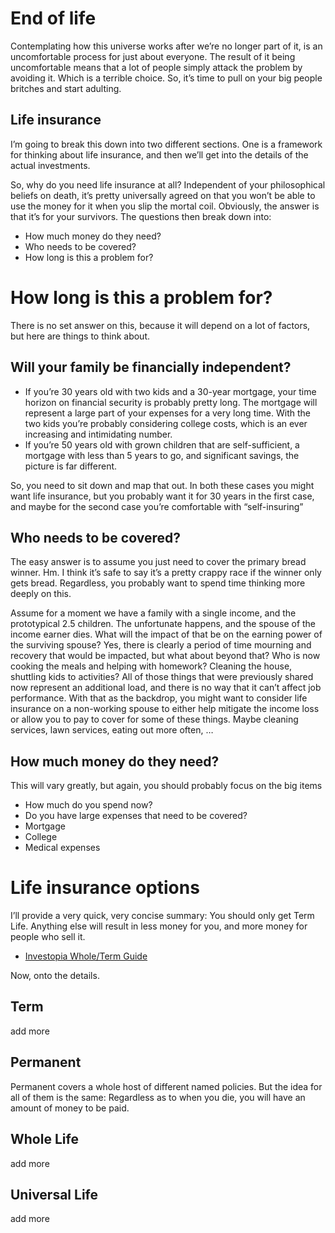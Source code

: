 # End of life

Contemplating how this universe works after we’re no longer part of it, is an uncomfortable process for just about everyone.  The result of it being uncomfortable means that a lot of people simply attack the problem by avoiding it.  Which is a terrible choice.  So, it’s time to pull on your big people britches and start adulting.

## Life insurance
I’m going to break this down into two different sections.  One is a framework for thinking about life insurance, and then we’ll get into the details of the actual investments.

So, why do you need life insurance at all?   Independent of your philosophical beliefs on death, it’s pretty universally agreed on that you won’t be able to use the money for it when you slip the mortal coil.  Obviously, the answer is that it’s for your survivors.  The questions then break down into:

* How much money do they need?
* Who needs to be covered?
* How long is this a problem for?

# How long is this a problem for?
There is no set answer on this, because it will depend on a lot of factors, but here are things to think about.

## Will your family be financially independent?  
* If you’re 30 years old with two kids and a 30-year mortgage, your time horizon on financial security is probably pretty long.  The mortgage will represent a large part of your expenses for a very long time.  With the two kids you’re probably considering college costs, which is an ever increasing and intimidating number.
* If you’re 50 years old with grown children that are self-sufficient, a mortgage with less than 5 years to go, and significant savings, the picture is far different.

So, you need to sit down and map that out.  In both these cases you might want life insurance, but you probably want it for 30 years in the first case, and maybe for the second case you’re comfortable with “self-insuring”

## Who needs to be covered?
The easy answer is to assume you just need to cover the primary bread winner.  Hm.  I think it’s safe to say it’s a pretty crappy race if the winner only gets bread.  Regardless, you probably want to spend time thinking more deeply on this.

Assume for a moment we have a family with a single income, and the prototypical 2.5 children.  The unfortunate happens, and the spouse of the income earner dies.  What will the impact of that be on the earning power of the surviving spouse?  Yes, there is clearly a period of time mourning and recovery that would be impacted, but what about beyond that?    Who is now cooking the meals and helping with homework?  Cleaning the house, shuttling kids to activities?  All of those things that were previously shared now represent an additional load, and there is no way that it can’t affect job performance.   With that as the backdrop, you might want to consider life insurance on a non-working spouse to either help mitigate the income loss or allow you to pay to cover for some of these things.  Maybe cleaning services, lawn services, eating out more often, …

## How much money do they need?
This will vary greatly, but again, you should probably focus on the big items
* How much do you spend now?
* Do you have large expenses that need to be covered?
* Mortgage
* College
* Medical expenses

# Life insurance options
I’ll provide a very quick, very concise summary:  You should only get Term Life.  Anything else will result in less money for you, and more money for people who sell it.

* [Investopia Whole/Term Guide](https://www.investopedia.com/advisor-network/articles/whole-or-term-life-insurance-definitive-guide/)

Now, onto the details.

## Term
add more

## Permanent 
Permanent covers a whole host of different named policies.  But the idea for all of them is the same:  Regardless as to when you die, you will have an amount of money to be paid.

## Whole Life
add more

## Universal Life
add more

